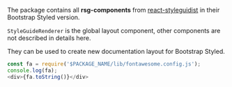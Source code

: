 The package contains all **rsg-components** from [react-styleguidist](https://github.com/styleguidist/react-styleguidist) in their Bootstrap Styled version.

`StyleGuideRenderer` is the global layout component, other components are not described in details here. 

They can be used to create new documentation layout for Bootstrap Styled.

```js
const fa = require('$PACKAGE_NAME/lib/fontawesome.config.js');
console.log(fa);
<div>{fa.toString()}</div>
```

